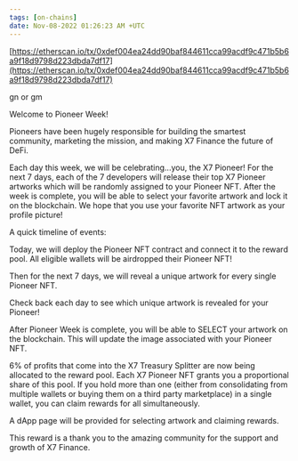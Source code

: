 ```yaml
---
tags: [on-chains]
date: Nov-08-2022 01:26:23 AM +UTC
---
```


[https://etherscan.io/tx/0xdef004ea24dd90baf844611cca99acdf9c471b5b6a9f18d9798d223dbda7df17](https://etherscan.io/tx/0xdef004ea24dd90baf844611cca99acdf9c471b5b6a9f18d9798d223dbda7df17)

gn or gm

Welcome to Pioneer Week!

Pioneers have been hugely responsible for building the smartest community, marketing the mission, and making X7 Finance the future of DeFi.

Each day this week, we will be celebrating...you, the X7 Pioneer! For the next 7 days, each of the 7 developers will release their top X7 Pioneer artworks which will be randomly assigned to your Pioneer NFT. After the week is complete, you will be able to select your favorite artwork and lock it on the blockchain. We hope that you use your favorite NFT artwork as your profile picture!

A quick timeline of events:

Today, we will deploy the Pioneer NFT contract and connect it to the reward pool. All eligible wallets will be airdropped their Pioneer NFT!

Then for the next 7 days, we will reveal a unique artwork for every single Pioneer NFT.

Check back each day to see which unique artwork is revealed for your Pioneer!

After Pioneer Week is complete, you will be able to SELECT your artwork on the blockchain. This will update the image associated with your Pioneer NFT.

6% of profits that come into the X7 Treasury Splitter are now being allocated to the reward pool. Each X7 Pioneer NFT grants you a proportional share of this pool. If you hold more than one (either from consolidating from multiple wallets or buying them on a third party marketplace) in a single wallet, you can claim rewards for all simultaneously.

A dApp page will be provided for selecting artwork and claiming rewards.

This reward is a thank you to the amazing community for the support and growth of X7 Finance.
